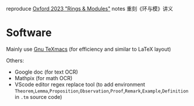 reproduce [Oxford 2023 "Rings &amp; Modules"](https://courses.maths.ox.ac.uk/pluginfile.php/37186/mod_resource/content/2/ringspartI.pdf) notes 重刻《环与模》讲义

# Software
Mainly use [Gnu TeXmacs](texmacs.org/) (for efficiency and similar to LaTeX layout)

Others:
* Google doc (for text OCR)
* Mathpix (for math OCR)
* VScode editor regex replace tool (to add environment `Theorem`,`Lemma`,`Proposition`,`Observation`,`Proof`,`Remark`,`Example`,`Definition` in `.tm` source code)
